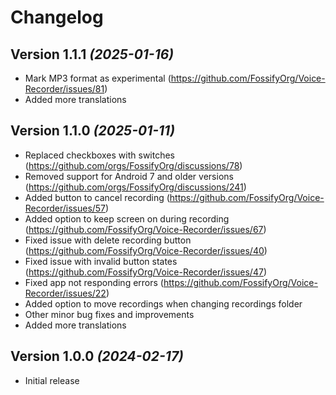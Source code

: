 Changelog
==========

Version 1.1.1 *(2025-01-16)*
----------------------------

* Mark MP3 format as experimental (https://github.com/FossifyOrg/Voice-Recorder/issues/81)
* Added more translations

Version 1.1.0 *(2025-01-11)*
----------------------------

* Replaced checkboxes with switches (https://github.com/orgs/FossifyOrg/discussions/78)
* Removed support for Android 7 and older versions (https://github.com/orgs/FossifyOrg/discussions/241)
* Added button to cancel recording (https://github.com/FossifyOrg/Voice-Recorder/issues/57)
* Added option to keep screen on during recording (https://github.com/FossifyOrg/Voice-Recorder/issues/67)
* Fixed issue with delete recording button (https://github.com/FossifyOrg/Voice-Recorder/issues/40)
* Fixed issue with invalid button states (https://github.com/FossifyOrg/Voice-Recorder/issues/47)
* Fixed app not responding errors (https://github.com/FossifyOrg/Voice-Recorder/issues/22)
* Added option to move recordings when changing recordings folder
* Other minor bug fixes and improvements
* Added more translations

Version 1.0.0 *(2024-02-17)*
----------------------------

* Initial release
